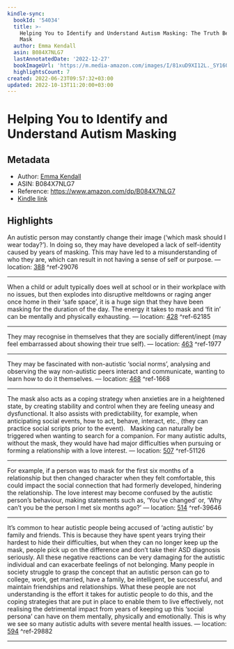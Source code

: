 ```yaml
---
kindle-sync:
  bookId: '54034'
  title: >-
    Helping You to Identify and Understand Autism Masking: The Truth Behind the
    Mask
  author: Emma Kendall
  asin: B084X7NLG7
  lastAnnotatedDate: '2022-12-27'
  bookImageUrl: 'https://m.media-amazon.com/images/I/81xuD9XI12L._SY160.jpg'
  highlightsCount: 7
created: 2022-06-23T09:57:32+03:00
updated: 2022-10-13T11:20:00+03:00
---
```

# Helping You to Identify and Understand Autism Masking
## Metadata
* Author: [Emma Kendall](https://www.amazon.com/Emma-Kendall/e/B07VFY693W/ref=dp_byline_cont_ebooks_1)
* ASIN: B084X7NLG7
* Reference: https://www.amazon.com/dp/B084X7NLG7
* [Kindle link](kindle://book?action=open&asin=B084X7NLG7)

## Highlights
An autistic person may constantly change their image (‘which mask should I wear today?’). In doing so, they may have developed a lack of self-identity caused by years of masking. This may have led to a misunderstanding of who they are, which can result in not having a sense of self or purpose. — location: [388](kindle://book?action=open&asin=B084X7NLG7&location=388) ^ref-29076

---
When a child or adult typically does well at school or in their workplace with no issues, but then explodes into disruptive meltdowns or raging anger once home in their ‘safe space’, it is a huge sign that they have been masking for the duration of the day. The energy it takes to mask and ‘fit in’ can be mentally and physically exhausting. — location: [428](kindle://book?action=open&asin=B084X7NLG7&location=428) ^ref-62185

---
They may recognise in themselves that they are socially different/inept (may feel embarrassed about showing their true self). — location: [463](kindle://book?action=open&asin=B084X7NLG7&location=463) ^ref-1977

---
They may be fascinated with non-autistic ‘social norms’, analysing and observing the way non-autistic peers interact and communicate, wanting to learn how to do it themselves. — location: [468](kindle://book?action=open&asin=B084X7NLG7&location=468) ^ref-1668

---
The mask also acts as a coping strategy when anxieties are in a heightened state, by creating stability and control when they are feeling uneasy and dysfunctional. It also assists with predictability, for example, when anticipating social events, how to act, behave, interact, etc., (they can practice social scripts prior to the event).   Masking can naturally be triggered when wanting to search for a companion. For many autistic adults, without the mask, they would have had major difficulties when pursuing or forming a relationship with a love interest. — location: [507](kindle://book?action=open&asin=B084X7NLG7&location=507) ^ref-51126

---
For example, if a person was to mask for the first six months of a relationship but then changed character when they felt comfortable, this could impact the social connection that had formerly developed, hindering the relationship. The love interest may become confused by the autistic person’s behaviour, making statements such as, ‘You’ve changed’ or, ‘Why can’t you be the person I met six months ago?’ — location: [514](kindle://book?action=open&asin=B084X7NLG7&location=514) ^ref-39646

---
It’s common to hear autistic people being accused of ‘acting autistic’ by family and friends. This is because they have spent years trying their hardest to hide their difficulties, but when they can no longer keep up the mask, people pick up on the difference and don’t take their ASD diagnosis seriously. All these negative reactions can be very damaging for the autistic individual and can exacerbate feelings of not belonging. Many people in society struggle to grasp the concept that an autistic person can go to college, work, get married, have a family, be intelligent, be successful, and maintain friendships and relationships. What these people are not understanding is the effort it takes for autistic people to do this, and the coping strategies that are put in place to enable them to live effectively, not realising the detrimental impact from years of keeping up this ‘social persona’ can have on them mentally, physically and emotionally. This is why we see so many autistic adults with severe mental health issues. — location: [594](kindle://book?action=open&asin=B084X7NLG7&location=594) ^ref-29882

---
